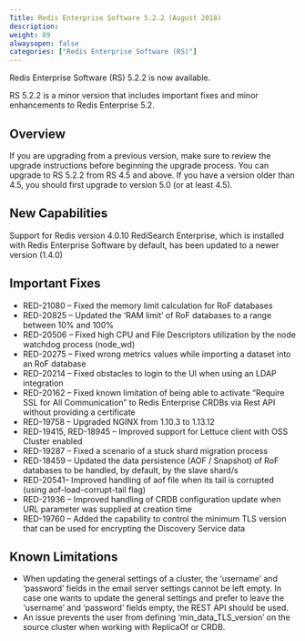 ```yaml
---
Title: Redis Enterprise Software 5.2.2 (August 2018)
description: 
weight: 89
alwaysopen: false
categories: ["Redis Enterprise Software (RS)"]
---
```

Redis Enterprise Software (RS) 5.2.2 is now available.

RS 5.2.2 is a minor version that includes important fixes and minor enhancements to Redis Enterprise 5.2.

## Overview

If you are upgrading from a previous version, make sure to review the upgrade instructions before beginning the upgrade process. You can upgrade to RS 5.2.2 from RS 4.5 and above. If you have a version older than 4.5, you should first upgrade to version 5.0 (or at least 4.5).

## New Capabilities

Support for Redis version 4.0.10
RediSearch Enterprise, which is installed with Redis Enterprise Software by default, has been updated to a newer version (1.4.0)

## Important Fixes

* RED-21080 – Fixed the memory limit calculation for RoF databases
* RED-20825 – Updated the ‘RAM limit’ of RoF databases to a range between 10% and 100%
* RED-20506 – Fixed high CPU and File Descriptors utilization by the node watchdog process (node_wd)
* RED-20275 – Fixed wrong metrics values while importing a dataset into an RoF database
* RED-20214 – Fixed obstacles to login to the UI when using an LDAP integration
* RED-20162 – Fixed known limitation of being able to activate “Require SSL for All Communication” to Redis Enterprise CRDBs via Rest API without providing a certificate
* RED-19758 – Upgraded NGINX from 1.10.3 to 1.13.12
* RED-19415, RED-18945 – Improved support for Lettuce client with OSS Cluster enabled
* RED-19287 – Fixed a scenario of a stuck shard migration process
* RED-18459 – Updated the data persistence (AOF / Snapshot) of RoF databases to be handled, by default, by the slave shard/s
* RED-20541– Improved handling of aof file when its tail is corrupted (using aof-load-corrupt-tail flag)
* RED-21936 – Improved handling of CRDB configuration update when URL parameter was supplied at creation time
* RED-19760 – Added the capability to control the minimum TLS version that can be used for encrypting the Discovery Service data

## Known Limitations

* When updating the general settings of a cluster, the ‘username’ and ‘password’ fields in the email server settings cannot be left empty. In case one wants to update the general settings and prefer to leave the ‘username’ and ‘password’ fields empty, the REST API should be used.
* An issue prevents the user from defining ‘min_data_TLS_version’ on the source cluster when working with ReplicaOf or CRDB.